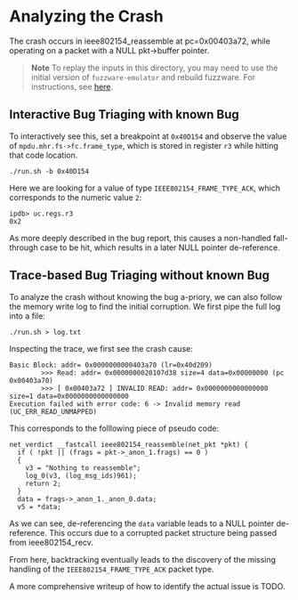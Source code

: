 # Analyzing the Crash
The crash occurs in ieee802154_reassemble at pc=0x00403a72, while operating on a packet with a NULL pkt->buffer pointer.

> **Note**
> To replay the inputs in this directory, you may need to use the initial version of `fuzzware-emulator` and rebuild fuzzware. For instructions, see [here](https://github.com/fuzzware-fuzzer/fuzzware-experiments/tree/main/04-crash-analysis).

## Interactive Bug Triaging with known Bug
To interactively see this, set a breakpoint at `0x40D154` and observe the value of `mpdu.mhr.fs->fc.frame_type`, which is stored in register `r3` while hitting that code location.

```
./run.sh -b 0x40D154
```

Here we are looking for a value of type `IEEE802154_FRAME_TYPE_ACK`, which corresponds to the numeric value `2`:

```
ipdb> uc.regs.r3
0x2
```

As more deeply described in the bug report, this causes a non-handled fall-through case to be hit, which results in a later NULL pointer de-reference.

## Trace-based Bug Triaging without known Bug
To analyze the crash without knowing the bug a-priory, we can also follow the memory write log to find the initial corruption. We first pipe the full log into a file:

```
./run.sh > log.txt
```

Inspecting the trace, we first see the crash cause:

```
Basic Block: addr= 0x0000000000403a70 (lr=0x40d209)
        >>> Read: addr= 0x0000000020107d38 size=4 data=0x00000000 (pc 0x00403a70)
        >>> [ 0x00403a72 ] INVALID READ: addr= 0x0000000000000000 size=1 data=0x0000000000000000
Execution failed with error code: 6 -> Invalid memory read (UC_ERR_READ_UNMAPPED)
```

This corresponds to the folllowing piece of pseudo code:
```
net_verdict __fastcall ieee802154_reassemble(net_pkt *pkt) {
  if ( !pkt || (frags = pkt->_anon_1.frags) == 0 )
  {
    v3 = "Nothing to reassemble";
    log_0(v3, (log_msg_ids)961);
    return 2;
  }
  data = frags->_anon_1._anon_0.data;
  v5 = *data;
```

As we can see, de-referencing the `data` variable leads to a NULL pointer de-reference. This occurs due to a corrupted packet structure being passed from ieee802154_recv.

From here, backtracking eventually leads to the discovery of the missing handling of the `IEEE802154_FRAME_TYPE_ACK` packet type.

A more comprehensive writeup of how to identify the actual issue is TODO.